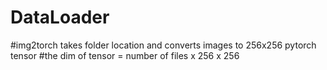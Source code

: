 # DataLoader
#img2torch takes folder location and converts images to 256x256 pytorch tensor
#the dim of tensor = number of files x 256 x 256
